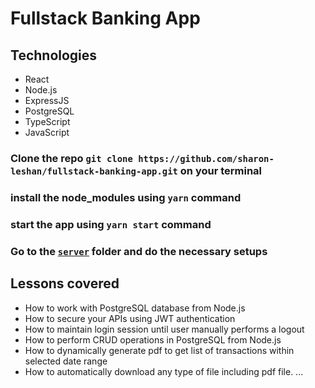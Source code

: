 # Fullstack Banking App

## Technologies

- React
- Node.js
- ExpressJS
- PostgreSQL
- TypeScript
- JavaScript

### Clone the repo `git clone https://github.com/sharon-leshan/fullstack-banking-app.git` on your terminal

### install the node_modules using `yarn` command

### start the app using `yarn start` command

### Go to the [`server`](/server) folder and do the necessary setups

## Lessons covered

- How to work with PostgreSQL database from Node.js
- How to secure your APIs using JWT authentication
- How to maintain login session until user manually performs a logout
- How to perform CRUD operations in PostgreSQL from Node.js
- How to dynamically generate pdf to get list of transactions within selected date range
- How to automatically download any type of file including pdf file. ...
